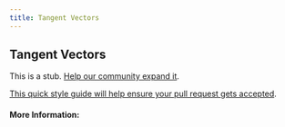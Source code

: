 ```yaml
---
title: Tangent Vectors
---
```


## Tangent Vectors

This is a stub. [Help our community expand it](https://github.com/freeCodeCamp/guide-articles/tree/master/articles/Math/Vectors/Tangent-Vectors/index.md).

[This quick style guide will help ensure your pull request gets accepted](https://github.com/freeCodeCamp/guide-articles/blob/master/README.md).

<!-- The article goes here, in GitHub-flavored Markdown. Feel free to add YouTube videos, images, and CodePen/JSBin embeds  -->

#### More Information:
<!-- Please add any articles you think might be helpful to read before writing the article -->


